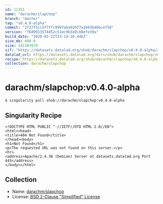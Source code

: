 ```yaml
---
id: 11351
name: "darachm/slapchop"
branch: "master"
tag: "v0.4.0-alpha"
commit: "2f37f5cc5f7ffc9997aba92077a1b93b4bbcef58"
version: "f6d9913574452c51ec963a9cb8efe39a"
build_date: "2020-01-22T23:14:26.446Z"
size_mb: 609.0
size: 241307679
sif: "https://datasets.datalad.org/shub/darachm/slapchop/v0.4.0-alpha/2020-01-22-2f37f5cc-f6d99135/f6d9913574452c51ec963a9cb8efe39a.sif"
datalad_url: https://datasets.datalad.org?dir=/shub/darachm/slapchop/v0.4.0-alpha/2020-01-22-2f37f5cc-f6d99135/
recipe: https://datasets.datalad.org/shub/darachm/slapchop/v0.4.0-alpha/2020-01-22-2f37f5cc-f6d99135/Singularity
collection: darachm/slapchop
---
```


# darachm/slapchop:v0.4.0-alpha

```bash
$ singularity pull shub://darachm/slapchop:v0.4.0-alpha
```

## Singularity Recipe

```singularity
<!DOCTYPE HTML PUBLIC "-//IETF//DTD HTML 2.0//EN">
<html><head>
<title>404 Not Found</title>
</head><body>
<h1>Not Found</h1>
<p>The requested URL was not found on this server.</p>
<hr>
<address>Apache/2.4.38 (Debian) Server at datasets.datalad.org Port 443</address>
</body></html>
```

## Collection

 - Name: [darachm/slapchop](https://github.com/darachm/slapchop)
 - License: [BSD 2-Clause "Simplified" License](https://api.github.com/licenses/bsd-2-clause)

